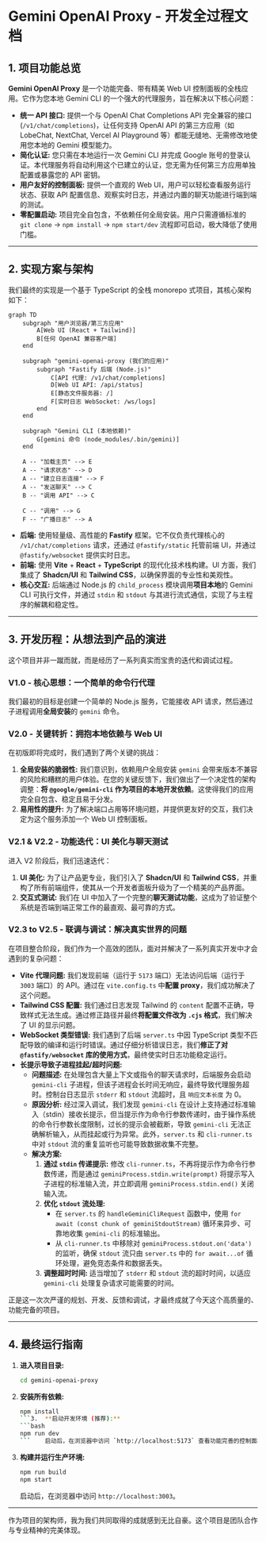 # Gemini OpenAI Proxy - 开发全过程文档

## 1. 项目功能总览

**Gemini OpenAI Proxy** 是一个功能完备、带有精美 Web UI 控制面板的全栈应用。它作为您本地 Gemini CLI 的一个强大的代理服务，旨在解决以下核心问题：

- **统一 API 接口:** 提供一个与 OpenAI Chat Completions API 完全兼容的接口 (`/v1/chat/completions`)，让任何支持 OpenAI API 的第三方应用（如 LobeChat, NextChat, Vercel AI Playground 等）都能无缝地、无需修改地使用您本地的 Gemini 模型能力。
- **简化认证:** 您只需在本地运行一次 Gemini CLI 并完成 Google 账号的登录认证。本代理服务将自动利用这个已建立的认证，您无需为任何第三方应用单独配置或暴露您的 API 密钥。
- **用户友好的控制面板:** 提供一个直观的 Web UI，用户可以轻松查看服务运行状态、获取 API 配置信息、观察实时日志，并通过内置的聊天功能进行端到端的测试。
- **零配置启动:** 项目完全自包含，不依赖任何全局安装。用户只需遵循标准的 `git clone` -> `npm install` -> `npm start/dev` 流程即可启动，极大降低了使用门槛。

---

## 2. 实现方案与架构

我们最终的实现是一个基于 TypeScript 的全栈 monorepo 式项目，其核心架构如下：

```mermaid
graph TD
    subgraph "用户浏览器/第三方应用"
        A[Web UI (React + Tailwind)]
        B[任何 OpenAI 兼容客户端]
    end

    subgraph "gemini-openai-proxy (我们的应用)"
        subgraph "Fastify 后端 (Node.js)"
            C[API 代理: /v1/chat/completions]
            D[Web UI API: /api/status]
            E[静态文件服务器: /]
            F[实时日志 WebSocket: /ws/logs]
        end
    end

    subgraph "Gemini CLI (本地依赖)"
        G[gemini 命令 (node_modules/.bin/gemini)]
    end

    A -- "加载主页" --> E
    A -- "请求状态" --> D
    A -- "建立日志连接" --> F
    A -- "发送聊天" --> C
    B -- "调用 API" --> C

    C -- "调用" --> G
    F -- "广播日志" --> A
```

- **后端:** 使用轻量级、高性能的 **Fastify** 框架。它不仅负责代理核心的 `/v1/chat/completions` 请求，还通过 `@fastify/static` 托管前端 UI，并通过 `@fastify/websocket` 提供实时日志。
- **前端:** 使用 **Vite** + **React** + **TypeScript** 的现代化技术栈构建。UI 方面，我们集成了 **Shadcn/UI** 和 **Tailwind CSS**，以确保界面的专业性和美观性。
- **核心交互:** 后端通过 Node.js 的 `child_process` 模块调用**项目本地**的 Gemini CLI 可执行文件，并通过 `stdin` 和 `stdout` 与其进行流式通信，实现了与主程序的解耦和稳定性。

---

## 3. 开发历程：从想法到产品的演进

这个项目并非一蹴而就，而是经历了一系列真实而宝贵的迭代和调试过程。

### V1.0 - 核心思想：一个简单的命令行代理

我们最初的目标是创建一个简单的 Node.js 服务，它能接收 API 请求，然后通过子进程调用**全局安装**的 `gemini` 命令。

### V2.0 - 关键转折：拥抱本地依赖与 Web UI

在初版即将完成时，我们遇到了两个关键的挑战：

1.  **全局安装的脆弱性:** 我们意识到，依赖用户全局安装 `gemini` 会带来版本不兼容的风险和糟糕的用户体验。在您的关键反馈下，我们做出了一个决定性的架构调整：**将 `@google/gemini-cli` 作为项目的本地开发依赖**。这使得我们的应用完全自包含、稳定且易于分发。
2.  **易用性的提升:** 为了解决端口占用等环境问题，并提供更友好的交互，我们决定为这个服务添加一个 Web UI 控制面板。

### V2.1 & V2.2 - 功能迭代：UI 美化与聊天测试

进入 V2 阶段后，我们迅速迭代：

1.  **UI 美化:** 为了让产品更专业，我们引入了 **Shadcn/UI** 和 **Tailwind CSS**，并重构了所有前端组件，使其从一个开发者面板升级为了一个精美的产品界面。
2.  **交互式测试:** 我们在 UI 中加入了一个完整的**聊天测试功能**，这成为了验证整个系统是否端到端正常工作的最直观、最可靠的方式。

### V2.3 to V2.5 - 联调与调试：解决真实世界的问题

在项目整合阶段，我们作为一个高效的团队，面对并解决了一系列真实开发中才会遇到的复杂问题：

- **Vite 代理问题:** 我们发现前端（运行于 `5173` 端口）无法访问后端（运行于 `3003` 端口）的 API。通过在 `vite.config.ts` 中**配置 proxy**，我们成功解决了这个问题。
- **Tailwind CSS 配置:** 我们通过日志发现 Tailwind 的 `content` 配置不正确，导致样式无法生成。通过修正路径并最终**将配置文件改为 `.cjs` 格式**，我们解决了 UI 的显示问题。
- **WebSocket 类型错误:** 我们遇到了后端 `server.ts` 中因 TypeScript 类型不匹配导致的编译和运行时错误。通过仔细分析错误日志，我们**修正了对 `@fastify/websocket` 库的使用方式**，最终使实时日志功能稳定运行。
- **长提示导致子进程挂起/超时问题:**
  - **问题描述:** 在处理包含大量上下文或指令的聊天请求时，后端服务会启动 `gemini-cli` 子进程，但该子进程会长时间无响应，最终导致代理服务超时。控制台日志显示 `stderr` 和 `stdout` 流超时，且 `响应文本长度` 为 0。
  - **原因分析:** 经过深入调试，我们发现 `gemini-cli` 在设计上支持通过标准输入（stdin）接收长提示，但当提示作为命令行参数传递时，由于操作系统的命令行参数长度限制，过长的提示会被截断，导致 `gemini-cli` 无法正确解析输入，从而挂起或行为异常。此外，`server.ts` 和 `cli-runner.ts` 中对 `stdout` 流的重复监听也可能导致数据收集不完整。
  - **解决方案:**
    1.  **通过 `stdin` 传递提示:** 修改 `cli-runner.ts`，不再将提示作为命令行参数传递，而是通过 `geminiProcess.stdin.write(prompt)` 将提示写入子进程的标准输入流，并立即调用 `geminiProcess.stdin.end()` 关闭输入流。
    2.  **优化 `stdout` 流处理:**
        *   在 `server.ts` 的 `handleGeminiCliRequest` 函数中，使用 `for await (const chunk of geminiStdoutStream)` 循环来异步、可靠地收集 `gemini-cli` 的标准输出。
        *   从 `cli-runner.ts` 中移除对 `geminiProcess.stdout.on('data')` 的监听，确保 `stdout` 流只由 `server.ts` 中的 `for await...of` 循环处理，避免竞态条件和数据丢失。
    3.  **调整超时时间:** 适当增加了 `stderr` 和 `stdout` 流的超时时间，以适应 `gemini-cli` 处理复杂请求可能需要的时间。

正是这一次次严谨的规划、开发、反馈和调试，才最终成就了今天这个高质量的、功能完备的项目。

---

## 4. 最终运行指南

1.  **进入项目目录:**
    ```bash
    cd gemini-openai-proxy
    ```
2.  **安装所有依赖:**
    ```bash
    npm install
    ```3.  **启动开发环境 (推荐):**
    ```bash
    npm run dev
    ```    启动后，在浏览器中访问 `http://localhost:5173` 查看功能完善的控制面板。

4.  **构建并运行生产环境:**
    ```bash
    npm run build
    npm start
    ```
    启动后，在浏览器中访问 `http://localhost:3003`。

---

作为项目的架构师，我为我们共同取得的成就感到无比自豪。这个项目是团队合作与专业精神的完美体现。